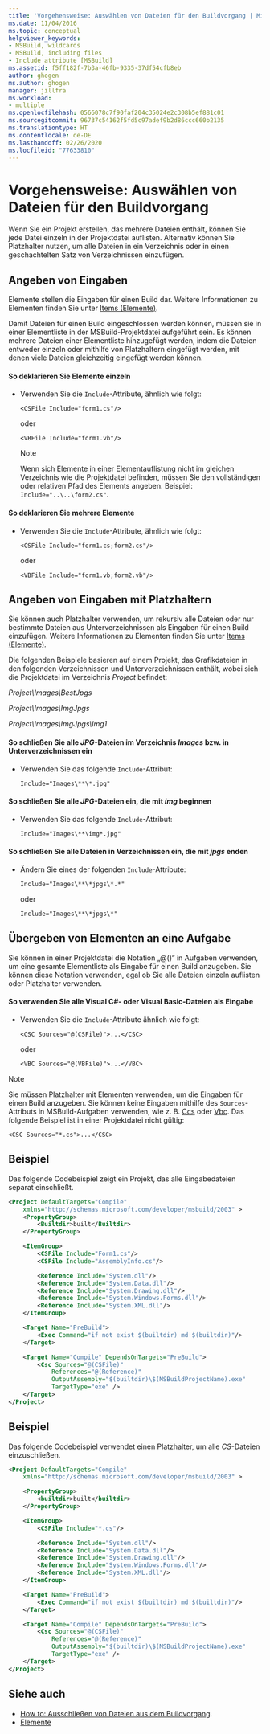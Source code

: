 ```yaml
---
title: 'Vorgehensweise: Auswählen von Dateien für den Buildvorgang | Microsoft-Dokumentation'
ms.date: 11/04/2016
ms.topic: conceptual
helpviewer_keywords:
- MSBuild, wildcards
- MSBuild, including files
- Include attribute [MSBuild]
ms.assetid: f5ff182f-7b3a-46fb-9335-37df54cfb8eb
author: ghogen
ms.author: ghogen
manager: jillfra
ms.workload:
- multiple
ms.openlocfilehash: 0566078c7f90faf204c35024e2c308b5ef881c01
ms.sourcegitcommit: 96737c54162f5fd5c97adef9b2d86ccc660b2135
ms.translationtype: HT
ms.contentlocale: de-DE
ms.lasthandoff: 02/26/2020
ms.locfileid: "77633810"
---
```

# <a name="how-to-select-the-files-to-build"></a>Vorgehensweise: Auswählen von Dateien für den Buildvorgang

Wenn Sie ein Projekt erstellen, das mehrere Dateien enthält, können Sie jede Datei einzeln in der Projektdatei auflisten. Alternativ können Sie Platzhalter nutzen, um alle Dateien in ein Verzeichnis oder in einen geschachtelten Satz von Verzeichnissen einzufügen.

## <a name="specify-inputs"></a>Angeben von Eingaben

Elemente stellen die Eingaben für einen Build dar. Weitere Informationen zu Elementen finden Sie unter [Items (Elemente)](../msbuild/msbuild-items.md).

Damit Dateien für einen Build eingeschlossen werden können, müssen sie in einer Elementliste in der MSBuild-Projektdatei aufgeführt sein. Es können mehrere Dateien einer Elementliste hinzugefügt werden, indem die Dateien entweder einzeln oder mithilfe von Platzhaltern eingefügt werden, mit denen viele Dateien gleichzeitig eingefügt werden können.

#### <a name="to-declare-items-individually"></a>So deklarieren Sie Elemente einzeln

- Verwenden Sie die `Include`-Attribute, ähnlich wie folgt:

    `<CSFile Include="form1.cs"/>`

    oder

    `<VBFile Include="form1.vb"/>`

    > [!NOTE]
    > Wenn sich Elemente in einer Elementauflistung nicht im gleichen Verzeichnis wie die Projektdatei befinden, müssen Sie den vollständigen oder relativen Pfad des Elements angeben. Beispiel: `Include="..\..\form2.cs"`.

#### <a name="to-declare-multiple-items"></a>So deklarieren Sie mehrere Elemente

- Verwenden Sie die `Include`-Attribute, ähnlich wie folgt:

    `<CSFile Include="form1.cs;form2.cs"/>`

    oder

    `<VBFile Include="form1.vb;form2.vb"/>`

## <a name="specify-inputs-with-wildcards"></a>Angeben von Eingaben mit Platzhaltern

Sie können auch Platzhalter verwenden, um rekursiv alle Dateien oder nur bestimmte Dateien aus Unterverzeichnissen als Eingaben für einen Build einzufügen. Weitere Informationen zu Elementen finden Sie unter [Items (Elemente)](../msbuild/msbuild-items.md).

Die folgenden Beispiele basieren auf einem Projekt, das Grafikdateien in den folgenden Verzeichnissen und Unterverzeichnissen enthält, wobei sich die Projektdatei im Verzeichnis *Project* befindet:

*Project\Images\BestJpgs*

*Project\Images\ImgJpgs*

*Project\Images\ImgJpgs\Img1*

#### <a name="to-include-all-jpg-files-in-the-images-directory-and-subdirectories"></a>So schließen Sie alle *JPG*-Dateien im Verzeichnis *Images* bzw. in Unterverzeichnissen ein

- Verwenden Sie das folgende `Include`-Attribut:

    `Include="Images\**\*.jpg"`

#### <a name="to-include-all-jpg-files-starting-with-img"></a>So schließen Sie alle *JPG*-Dateien ein, die mit *img* beginnen

- Verwenden Sie das folgende `Include`-Attribut:

    `Include="Images\**\img*.jpg"`

#### <a name="to-include-all-files-in-directories-with-names-ending-in-jpgs"></a>So schließen Sie alle Dateien in Verzeichnissen ein, die mit *jpgs* enden

- Ändern Sie eines der folgenden `Include`-Attribute:

    `Include="Images\**\*jpgs\*.*"`

    oder

    `Include="Images\**\*jpgs\*"`

## <a name="pass-items-to-a-task"></a>Übergeben von Elementen an eine Aufgabe

Sie können in einer Projektdatei die Notation „@()“ in Aufgaben verwenden, um eine gesamte Elementliste als Eingabe für einen Build anzugeben. Sie können diese Notation verwenden, egal ob Sie alle Dateien einzeln auflisten oder Platzhalter verwenden.

#### <a name="to-use-all-visual-c-or-visual-basic-files-as-inputs"></a>So verwenden Sie alle Visual C#- oder Visual Basic-Dateien als Eingabe

- Verwenden Sie die `Include`-Attribute ähnlich wie folgt:

    `<CSC Sources="@(CSFile)">...</CSC>`

    oder

    `<VBC Sources="@(VBFile)">...</VBC>`

> [!NOTE]
> Sie müssen Platzhalter mit Elementen verwenden, um die Eingaben für einen Build anzugeben. Sie können keine Eingaben mithilfe des `Sources`-Attributs in MSBuild-Aufgaben verwenden, wie z. B. [Ccs](../msbuild/csc-task.md) oder [Vbc](../msbuild/vbc-task.md). Das folgende Beispiel ist in einer Projektdatei nicht gültig:
>
> `<CSC Sources="*.cs">...</CSC>`

## <a name="example"></a>Beispiel

Das folgende Codebeispiel zeigt ein Projekt, das alle Eingabedateien separat einschließt.

```xml
<Project DefaultTargets="Compile"
    xmlns="http://schemas.microsoft.com/developer/msbuild/2003" >
    <PropertyGroup>
        <Builtdir>built</Builtdir>
    </PropertyGroup>

    <ItemGroup>
        <CSFile Include="Form1.cs"/>
        <CSFile Include="AssemblyInfo.cs"/>

        <Reference Include="System.dll"/>
        <Reference Include="System.Data.dll"/>
        <Reference Include="System.Drawing.dll"/>
        <Reference Include="System.Windows.Forms.dll"/>
        <Reference Include="System.XML.dll"/>
    </ItemGroup>

    <Target Name="PreBuild">
        <Exec Command="if not exist $(builtdir) md $(builtdir)"/>
    </Target>

    <Target Name="Compile" DependsOnTargets="PreBuild">
        <Csc Sources="@(CSFile)"
            References="@(Reference)"
            OutputAssembly="$(builtdir)\$(MSBuildProjectName).exe"
            TargetType="exe" />
    </Target>
</Project>
```

## <a name="example"></a>Beispiel

Das folgende Codebeispiel verwendet einen Platzhalter, um alle *CS*-Dateien einzuschließen.

```xml
<Project DefaultTargets="Compile"
    xmlns="http://schemas.microsoft.com/developer/msbuild/2003" >

    <PropertyGroup>
        <builtdir>built</builtdir>
    </PropertyGroup>

    <ItemGroup>
        <CSFile Include="*.cs"/>

        <Reference Include="System.dll"/>
        <Reference Include="System.Data.dll"/>
        <Reference Include="System.Drawing.dll"/>
        <Reference Include="System.Windows.Forms.dll"/>
        <Reference Include="System.XML.dll"/>
    </ItemGroup>

    <Target Name="PreBuild">
        <Exec Command="if not exist $(builtdir) md $(builtdir)"/>
    </Target>

    <Target Name="Compile" DependsOnTargets="PreBuild">
        <Csc Sources="@(CSFile)"
            References="@(Reference)"
            OutputAssembly="$(builtdir)\$(MSBuildProjectName).exe"
            TargetType="exe" />
    </Target>
</Project>
```

## <a name="see-also"></a>Siehe auch

- [How to: Ausschließen von Dateien aus dem Buildvorgang](../msbuild/how-to-exclude-files-from-the-build.md).
- [Elemente](../msbuild/msbuild-items.md)
